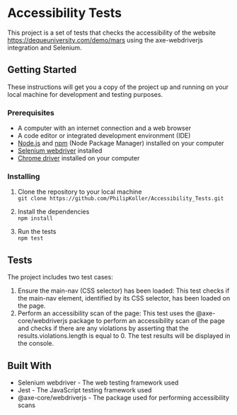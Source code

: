 # Accessibility Tests

This project is a set of tests that checks the accessibility of the website https://dequeuniversity.com/demo/mars using the axe-webdriverjs integration and Selenium.

## Getting Started

These instructions will get you a copy of the project up and running on your local machine for development and testing purposes.

### Prerequisites

- A computer with an internet connection and a web browser
- A code editor or integrated development environment (IDE)
- [Node.js](https://nodejs.org/) and [npm](https://www.npmjs.com/) (Node Package Manager) installed on your computer
- [Selenium webdriver](https://www.npmjs.com/package/selenium-webdriver) installed
- [Chrome driver](https://sites.google.com/chromium.org/driver/) installed on your computer

### Installing

1. Clone the repository to your local machine  
```git clone https://github.com/PhilipKoller/Accessibility_Tests.git```

2. Install the dependencies  
```npm install```

3. Run the tests  
```npm test```

## Tests
The project includes two test cases:

1. Ensure the main-nav (CSS selector) has been loaded: This test checks if the main-nav element, identified by its CSS selector, has been loaded on the page.
2. Perform an accessibility scan of the page: This test uses the @axe-core/webdriverjs package to perform an accessibility scan of the page and checks if there are any violations by asserting that the results.violations.length is equal to 0.
The test results will be displayed in the console.

## Built With
- Selenium webdriver - The web testing framework used
- Jest - The JavaScript testing framework used
- @axe-core/webdriverjs - The package used for performing accessibility scans

